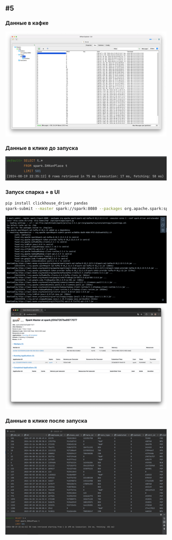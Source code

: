 ## #5

### Данные в кафке

![kafka-topic](./img/kafka-topic.png)

### Данные в клике до запуска

![ch-table-empty](./img/ch-table-empty.png)

### Запуск спарка + в UI

```bash
pip install clickhouse_driver pandas
spark-submit --master spark://spark:8080 --packages org.apache.spark:spark-sql-kafka-0-10_2.12:3.5.0 --executor-cores 1 --conf spark.driver.extraJavaOptions="-Divy.cache.dir=/tmp -Divy.home=/tmp" /opt/spark/apps/spark.py
```

![spark-submit](./img/spark-submit.png)
![spark-ui](./img/spark-ui.png)

### Данные в клике после запуска

![ch-table-empty](./img/ch-table.png)
